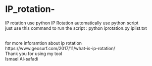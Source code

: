 # IP_rotation-
IP rotation use python 
IP Rotation automatically use python script 
<br>
just use this command to run the script : python iprotation.py iplist.txt 

<br>
for more inforamtion about ip rotation 
<br>
https://www.geosurf.com/2017/11/what-is-ip-rotation/
<br>
Thank you for using my tool 
<br>
Ismael Al-safadi 



